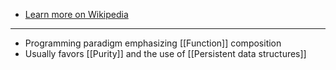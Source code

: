 - [Learn more on Wikipedia](https://en.wikipedia.org/wiki/Functional_programming)
- ---
- Programming paradigm emphasizing [[Function]] composition
- Usually favors [[Purity]] and the use of [[Persistent data structures]]